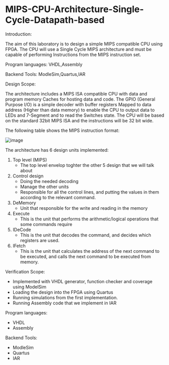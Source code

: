 # MIPS-CPU-Architecture-Single-Cycle-Datapath-based

Introduction:

The aim of this laboratory is to design a simple MIPS compatible CPU using FPGA. The CPU 
will use a Single Cycle MIPS architecture and must be capable of performing 
Instructions from the MIPS instruction set.

Program languages: VHDL,Assembly

Backend Tools: ModleSim,Quartus,IAR

Design Scope:

 The architecture includes a MIPS ISA compatible CPU with data and program 
 memory Caches for hosting data and code.
 The GPIO (General Purpose I/O) is a simple decoder with buffer registers 
 Mapped to data address (Higher than data memory) to enable the CPU to output data to LEDs and 7-Segment and to read the Switches state.
 The CPU will be based on the standard 32bit MIPS ISA and the instructions will be 
 32 bit wide. 

 

 The following table shows the MIPS instruction format:

 ![image](https://user-images.githubusercontent.com/94614385/202234572-59ee448c-9942-4f29-8d9a-f6d2496d8ee8.png)

 The architecture has 6 design units implemented:
  1. Top level (MIPS)
     - The top level envelop toghter the other 5 design that we will talk about
  2. Control design
     - Doing the needed decoding
     - Manage the other units
     - Responsible for all the control lines, and putting the values in them according to the relevant command. 
  3. DeMemory
     - Unit that responsible for the write and reading in the memory
  4. Execute
     - This is the unit that performs the arithmetic/logical operations that some commands require
  5. IDeCode
     - This is the unit that decodes the command, and decides which registers are used.
  6. IFetch
     - This is the unit that calculates the address of the next command to be executed, and calls the next command to be executed from memory.

Verification Scope: 
 - Implemented with VHDL generator, function checker and coverage using ModelSim  
 - Loading the design into the FPGA using Quartus
  - Running simulations from the first implementation.
 - Running Assembly code that we implement in IAR

   

Program languages:
 - VHDL
 - Assembly

Backend Tools: 
 - ModleSim
 - Quartus
 - IAR
